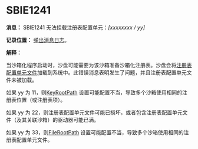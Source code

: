 # SBIE1241

**消息：** SBIE1241 无法挂载注册表配置单元：_[xxxxxxxx / yy]_

**记录位置：** [弹出消息日志](PopupMessageLog.md)。

**解释：**

当沙箱化程序启动时，沙盘可能需要为该沙箱准备沙箱化注册表。沙盘会将[注册表配置单元文件](http://en.wikipedia.org/wiki/Windows_Registry#Hives)加载到系统中。此错误消息表明发生了问题，并且注册表配置单元文件未被加载。

如果 yy 为 11，则[KeyRootPath](KeyRootPath.md) 设置可能配置不当，导致多个沙箱使用相同的注册表位置（或注册表项）。

如果 yy 为 22，则注册表配置单元文件可能已损坏，或者包含注册表配置单元文件（及其关联沙箱）的驱动器可能已满。

如果 yy 为 33，则[FileRootPath](FileRootPath.md) 设置可能配置不当，导致多个沙箱使用相同的注册表配置单元文件。
